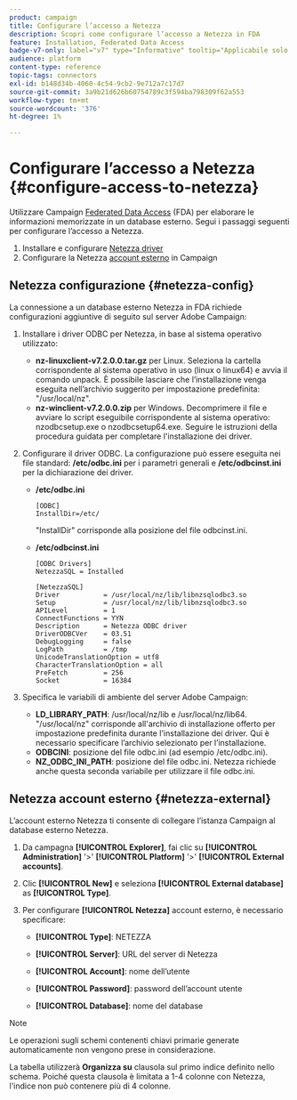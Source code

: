 ```yaml
---
product: campaign
title: Configurare l’accesso a Netezza
description: Scopri come configurare l’accesso a Netezza in FDA
feature: Installation, Federated Data Access
badge-v7-only: label="v7" type="Informative" tooltip="Applicabile solo a Campaign Classic v7"
audience: platform
content-type: reference
topic-tags: connectors
exl-id: b148d34b-4060-4c54-9cb2-9e712a7c17d7
source-git-commit: 3a9b21d626b60754789c3f594ba798309f62a553
workflow-type: tm+mt
source-wordcount: '376'
ht-degree: 1%

---
```


# Configurare l’accesso a Netezza {#configure-access-to-netezza}



Utilizzare Campaign [Federated Data Access](../../installation/using/about-fda.md) (FDA) per elaborare le informazioni memorizzate in un database esterno. Segui i passaggi seguenti per configurare l’accesso a Netezza.

1. Installare e configurare [Netezza driver](#netezza-config)
1. Configurare la Netezza [account esterno](#netezza-external) in Campaign

## Netezza configurazione {#netezza-config}

La connessione a un database esterno Netezza in FDA richiede configurazioni aggiuntive di seguito sul server Adobe Campaign:

1. Installare i driver ODBC per Netezza, in base al sistema operativo utilizzato:

   * **nz-linuxclient-v7.2.0.0.tar.gz** per Linux. Seleziona la cartella corrispondente al sistema operativo in uso (linux o linux64) e avvia il comando unpack. È possibile lasciare che l’installazione venga eseguita nell’archivio suggerito per impostazione predefinita: &quot;/usr/local/nz&quot;.
   * **nz-winclient-v7.2.0.0.zip** per Windows. Decomprimere il file e avviare lo script eseguibile corrispondente al sistema operativo: nzodbcsetup.exe o nzodbcsetup64.exe. Seguire le istruzioni della procedura guidata per completare l&#39;installazione dei driver.

1. Configurare il driver ODBC. La configurazione può essere eseguita nei file standard: **/etc/odbc.ini** per i parametri generali e **/etc/odbcinst.ini** per la dichiarazione dei driver.

   * **/etc/odbc.ini**

     ```
     [ODBC]
     InstallDir=/etc/
     ```

     &quot;InstallDir&quot; corrisponde alla posizione del file odbcinst.ini.

   * **/etc/odbcinst.ini**

     ```
     [ODBC Drivers]
     NetezzaSQL = Installed
     
     [NetezzaSQL]
     Driver           = /usr/local/nz/lib/libnzsqlodbc3.so
     Setup            = /usr/local/nz/lib/libnzsqlodbc3.so
     APILevel         = 1
     ConnectFunctions = YYN
     Description      = Netezza ODBC driver
     DriverODBCVer    = 03.51
     DebugLogging     = false
     LogPath          = /tmp
     UnicodeTranslationOption = utf8
     CharacterTranslationOption = all
     PreFetch         = 256
     Socket           = 16384
     ```

1. Specifica le variabili di ambiente del server Adobe Campaign:

   * **LD_LIBRARY_PATH**: /usr/local/nz/lib e /usr/local/nz/lib64. &quot;/usr/local/nz&quot; corrisponde all&#39;archivio di installazione offerto per impostazione predefinita durante l&#39;installazione dei driver. Qui è necessario specificare l’archivio selezionato per l’installazione.
   * **ODBCINI**: posizione del file odbc.ini (ad esempio /etc/odbc.ini).
   * **NZ_ODBC_INI_PATH**: posizione del file odbc.ini. Netezza richiede anche questa seconda variabile per utilizzare il file odbc.ini.

## Netezza account esterno {#netezza-external}

L’account esterno Netezza ti consente di collegare l’istanza Campaign al database esterno Netezza.

1. Da campagna **[!UICONTROL Explorer]**, fai clic su **[!UICONTROL Administration]** &#39;>&#39; **[!UICONTROL Platform]** &#39;>&#39; **[!UICONTROL External accounts]**.

1. Clic **[!UICONTROL New]** e seleziona **[!UICONTROL External database]** as **[!UICONTROL Type]**.

1. Per configurare **[!UICONTROL Netezza]** account esterno, è necessario specificare:

   * **[!UICONTROL Type]**: NETEZZA

   * **[!UICONTROL Server]**: URL del server di Netezza

   * **[!UICONTROL Account]**: nome dell’utente

   * **[!UICONTROL Password]**: password dell’account utente

   * **[!UICONTROL Database]**: nome del database

>[!NOTE]
>
>Le operazioni sugli schemi contenenti chiavi primarie generate automaticamente non vengono prese in considerazione.
>
>La tabella utilizzerà **Organizza su** clausola sul primo indice definito nello schema. Poiché questa clausola è limitata a 1-4 colonne con Netezza, l&#39;indice non può contenere più di 4 colonne.
